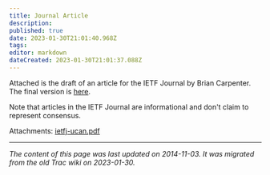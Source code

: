 ```yaml
---
title: Journal Article
description: 
published: true
date: 2023-01-30T21:01:40.968Z
tags: 
editor: markdown
dateCreated: 2023-01-30T21:01:37.088Z
---
```


Attached is the draft of an article for the IETF Journal by Brian Carpenter. The final version is [here](https://www.internetsociety.org/sites/default/files/Journal_10.2_Oct14.pdf).

Note that articles in the IETF Journal are informational and don't claim to represent consensus.

Attachments:
[ietfj-ucan.pdf](/ietfj-ucan.pdf)
&nbsp;
&nbsp;
&nbsp;

---

*The content of this page was last updated on 2014-11-03. It was migrated from the old Trac wiki on 2023-01-30.*